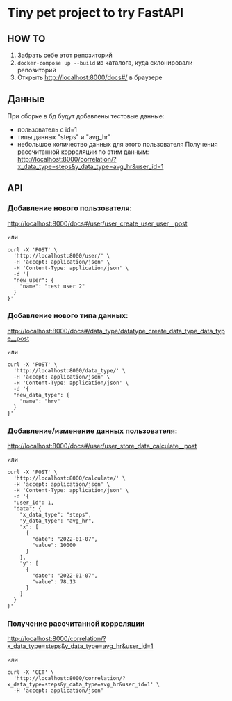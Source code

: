 # Tiny pet project to try FastAPI

## HOW TO
1. Забрать себе этот репозиторий
2. `docker-compose up --build` из каталога, куда склонировали репозиторий
3. Открыть <http://localhost:8000/docs#/> в браузере

## Данные
При сборке в бд будут добавлены тестовые данные:
- пользователь с id=1
- типы данных "steps" и "avg_hr"
- небольшое количество данных для этого пользователя
Получения рассчитанной корреляции по этим данным: <http://localhost:8000/correlation/?x_data_type=steps&y_data_type=avg_hr&user_id=1>

## API
### Добавление нового пользователя:
<http://localhost:8000/docs#/user/user_create_user_user__post>

или
```
curl -X 'POST' \
  'http://localhost:8000/user/' \
  -H 'accept: application/json' \
  -H 'Content-Type: application/json' \
  -d '{
  "new_user": {
    "name": "test user 2"
  }
}'
```

### Добавление нового типа данных:
<http://localhost:8000/docs#/data_type/datatype_create_data_type_data_type__post>

или
```
curl -X 'POST' \
  'http://localhost:8000/data_type/' \
  -H 'accept: application/json' \
  -H 'Content-Type: application/json' \
  -d '{
  "new_data_type": {
    "name": "hrv"
  }
}'
```

### Добавление/изменение данных пользователя:
<http://localhost:8000/docs#/user/user_store_data_calculate__post>

или
```
curl -X 'POST' \
  'http://localhost:8000/calculate/' \
  -H 'accept: application/json' \
  -H 'Content-Type: application/json' \
  -d '{
  "user_id": 1,
  "data": {
    "x_data_type": "steps",
    "y_data_type": "avg_hr",
    "x": [
      {
        "date": "2022-01-07",
        "value": 10000
      }
    ],
    "y": [
      {
        "date": "2022-01-07",
        "value": 78.13
      }
    ]
  }
}'
```

### Получение рассчитанной корреляции
<http://localhost:8000/correlation/?x_data_type=steps&y_data_type=avg_hr&user_id=1>

или
```
curl -X 'GET' \
  'http://localhost:8000/correlation/?x_data_type=steps&y_data_type=avg_hr&user_id=1' \
  -H 'accept: application/json'
```

